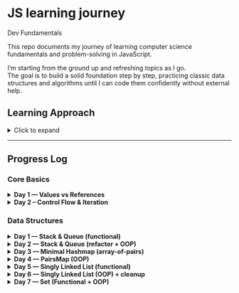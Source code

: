 # JS learning journey

Dev Fundamentals

This repo documents my journey of learning computer science fundamentals and problem-solving in JavaScript.

I’m starting from the ground up and refreshing topics as I go.  
The goal is to build a solid foundation step by step, practicing classic data structures and algorithms until I can code them confidently without external help.

## Learning Approach

<details>
  <summary>Click to expand</summary>

I’m following a structured cycle for each topic:

1. Go through the theory.
2. Try to understand the task clearly.
3. Attempt to solve it alone (without looking at solutions).
4. Get feedback on my approach (not full solutions, but guidance).
5. Re-try and adjust until the implementation is correct.
6. Once working, either:
   - Refactor into OOP (class-based) style, or
   - Add 1–2 extra functions for practice,  
   before moving on to the next topic.

This method has worked well so far — I notice clear improvements and faster problem-solving between Day 1 and Day 2.
</details>

---

## Progress Log

### Core Basics

<details>
  <summary><strong>Day 1 — Values vs References</strong></summary>

- **Values vs References:**
  - Primitives are copied **by value** (independent copies).
  - Objects/arrays/functions are assigned by **reference** (aliases).
  - `const` prevents reassignment but does not make objects immutable.

- **Variables & Scope:**
  - Function scope: variables declared inside a function are not accessible outside.
  - Block scope (`let`/`const`) vs function scope (`var`).
  - Lexical scope: inner functions can access variables from outer functions (closures).

- **Mutation vs Reassignment:**
  - Arrays: mutating (push) affects aliases, reassigning creates a new array.
  - Objects: shallow copy vs alias; nested references remain shared.
  - Strings: immutable; `s1 += "!"` creates a new string (reassignment).
  - Functions: closures preserve state, references can alias the same closue.

- **Key lessons:**  
  - **Primitives:** assignment makes a copy, reassignment creates a new value. 
  - **Objects/arrays:** assignment makes an alias, mutations affect all references. 
  - **Scope:** `let` and `const` are block scoped, `var` leaks to function scope.
  - **Closures:** inner functions remember outer variales even after the outer function ends.
  - **Shallow vs Deep copy:** spread (...) clones only the outer structure, nested references are shared.

- Files:  
  - `core_basics/primitive.js`  
  - `core_basics/scope.js`  
  - `core_basics/mutation.js`
</details>

<details>
<summary><strong>Day 2 – Control Flow & Iteration</strong></summary>

- **Conditionals (if/else & ternary):**
  - `if / else if / else` → mutually exclusive branches.
  - Multiple `if` statements → independent checks.
  - Ternary (`condition ? A : B`) → compact inline alternative.

- **Loops (while, do…while, for):**
  - `while` checks condition before loop body (may run 0 times).
  - `do...while` runs body once, then checks condition (always runs at least once).
  - `for (init; condition; step)` → compact loop form, same power as `while`.

- **Iteration kinds (for…of / for…in):**
  - `for...of` → iterates values in an array.
  - `for...in` → iterates keys in an object.

- **Nested loops (2D arrays):**
  - Used to build multi-dimensional structures like multiplication tables.
  - Outer loop builds rows, inner loop fills columns.

- **Logical operators (&& / ||):**
  - `&&` requires both conditions true.
  - `||` allows fallback or alternative checks.
  - Common for access rules, fallbacks, default values.

**Key lessons:**
- No problems with `if / else`, ternary is just a shortcut for small cases.
- Loops differ in **when** the condition is checked, but all allow repetition.
- Iteration type depends on data structure (for...of is for array values vs for...in object keys).
- Nested loops are essential for multi-dimensional data.
- Logical operators combine conditions for more complex rules.

Files:  
- `core_basics/conditionals.js`  
- `core_basics/loops.js`  
- `core_basics/nested_tables.js`  
- `core_basics/logical.js`  
</details>

### Data Structures

<details>
  <summary><strong>Day 1 — Stack & Queue (functional)</strong></summary>

- **Stack (push, pop, peek):** Learned difference between return vs. log. Added snapshot return.  
- **Queue (enqueue, dequeue, front, size, isEmpty):** Learned guarding before mutation, snapshot return, null safety.
</details>

<details>
  <summary><strong>Day 2 — Stack & Queue (refactor + OOP)</strong></summary>

- Rebuilt Stack and Queue in the functional style. Much faster this time (30 minutes total vs. ~2 hours on Day 1).  
- Added an `inspect()` function to return snapshots of the array safely.  
- Translated both Stack and Queue into **OOP (class-based) versions** with clean encapsulation and null guards.  
- Files:  
  - `data_structures/stack.js`  
  - `data_structures/queue.js`  
  - `data_structures/stack_oop.js`  
  - `data_structures/queue_oop.js`
</details>

<details>
  <summary><strong>Day 3 — Minimal Hashmap (array-of-pairs)</strong></summary>

- Restarted with **Hashmaps (array-of-pairs)** after failing on first attempt.  
- Successfully implemented a minimal functional hashmap with features:  
  - `createMap()`, `set`, `get`, `remove`, `has`, `keys`, `values`  
- Key lesson: update via **assignment** vs. add via **push**, early exit on search vs. complete traversal to collect.  
- File: `data_structures/hashmap_pairs.js`
</details>

<details>
  <summary><strong>Day 4 — PairsMap (OOP)</strong></summary>

- Rebuilt the hashmap as an **OOP class**: `PairsMap`, internally storing `[key, value]` pairs.  
- API: `set`, `get`, `remove`, `has`, `keys`, `values`, `size`, `inspect`.  
- Reinforced lessons: assignment vs push, early exit, and `splice(i, 1)` for removal.  
- File: `data_structures/hashmap_pairs_oop.js`
</details>

<details>
  <summary><strong>Day 5 — Singly Linked List (functional)</strong></summary>

- Implemented a **Singly Linked List** with: `createList`, `append`, `prepend`, `find`, `remove`, `size`, `toArray`.  
- Understood:  
  - Model of `head → value | next → … → null`.  
  - Traversal like `head.next`, `head.next.next`.  
  - Pros/cons vs arrays.  
- Struggled with:  
  - Naming confusion (`list` vs `node`).  
  - Structure felt like guesswork, needed multiple corrections.  
- File: `data_structures/linked_list.js`
</details>

<details>
  <summary><strong>Day 6 — Singly Linked List (OOP) + cleanup</strong></summary>

- Refactored **linked_list.js** to remove redundant `size()` method (just use `list.size`).  
- Added OOP `LinkedList` class with:  
  - `append(value)` → add at end  
  - `prepend(value)` → add at start  
  - `find(value)` → return node or `null`  
  - `remove(value)` → unlink first match, return node or `null`  
  - `toArray()` → return values as plain array  
- Key lessons:  
  - **Properties vs methods:** use `size` as property (like `arr.length`, `map.size`).  
  - **Append vs prepend:** append needs empty-list branch, prepend always “new head points to old head.”  
  - **Remove:** must track `previous` + `current` pointers.  
- Files:  
  - `data_structures/linked_list.js` (refactored functional)  
  - `data_structures/linked_list_oop.js` (OOP version)
</details>

<details>
  <summary><strong>Day 7 — Set (Functional + OOP)</strong></summary>

- Warmed up with a counter factory to learn closures and returning an API object.  
- Built a **Set (functional)** with: `add`, `remove`, `has`, `size`, `values`.  
- Rebuilt as **OOP `SetX` class** with the same API.  
- Key lessons:  
  - Factory → must return methods explicitly.  
  - Class → instance already exposes methods.  
  - Shorthand `{ add, remove }` works when names match; use `key: value` for aliasing.  
  - Private state via closure (functional) vs `this` or `#field` (OOP).

- Files:  
  - `data_structures/set_counter.js`  
  - `data_structures/set.js`  
  - `data_structures/set_oop.js`
</details>